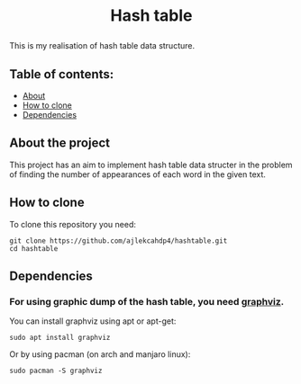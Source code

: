 # <p align = "center">Hash table</p>
This is my realisation of hash table data structure.
## Table of contents:
- [About](#about-the-project)
- [How to clone](#how-to-clone)
- [Dependencies](#dependencies)
## About the project
This project has an aim to implement hash table data structer in the problem of finding the number of appearances of each word in the given text.

## How to clone
To clone this repository you need:
```
git clone https://github.com/ajlekcahdp4/hashtable.git
cd hashtable
```
## Dependencies
### For using graphic dump of the hash table, you need [graphviz](https://graphviz.org).
You can install graphviz using apt or apt-get:
```
sudo apt install graphviz
```
Or by using pacman (on arch and manjaro linux):
```
sudo pacman -S graphviz
```